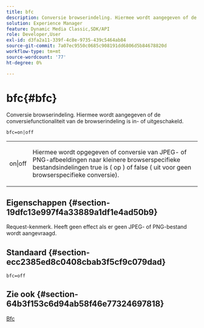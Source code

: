 ```yaml
---
title: bfc
description: Conversie browserindeling. Hiermee wordt aangegeven of de conversiefunctionaliteit van de browserindeling is in- of uitgeschakeld.
solution: Experience Manager
feature: Dynamic Media Classic,SDK/API
role: Developer,User
exl-id: d3fa2a11-339f-4c8e-9735-439c5464ab84
source-git-commit: 7a07ec9550c0685c908191dd6806d5b84678820d
workflow-type: tm+mt
source-wordcount: '77'
ht-degree: 0%

---
```


# bfc{#bfc}

Conversie browserindeling. Hiermee wordt aangegeven of de conversiefunctionaliteit van de browserindeling is in- of uitgeschakeld.

`bfc=on|off`

<table id="simpletable_2D23B1B282CD4216AB5BE7E7430D1B3F"> 
 <tr class="strow"> 
  <td class="stentry"> <p> <span class="codeph"> on|off </span> </p> </td> 
  <td class="stentry"> <p>Hiermee wordt opgegeven of conversie van JPEG- of PNG-afbeeldingen naar kleinere browserspecifieke bestandsindelingen true is ( <span class="codeph"> op </span>) of false ( <span class="codeph"> uit </span> voor geen browserspecifieke conversie). </p> </td> 
 </tr> 
</table>

## Eigenschappen {#section-19dfc13e997f4a33889a1df1e4ad50b9}

Request-kenmerk. Heeft geen effect als er geen JPEG- of PNG-bestand wordt aangevraagd.

## Standaard {#section-ecc2385ed8c0408cbab3f5cf9c079dad}

`bfc=off`

## Zie ook {#section-64b3f153c6d94ab58f46e77324697818}

[Bfc](../../../../../is-api/image-catalog/image-serving-api-ref/c-image-catalog-reference/c-attributes-reference/r-bfc.md#reference-5217a41d9d7447d6b0624077eb38d3de)
